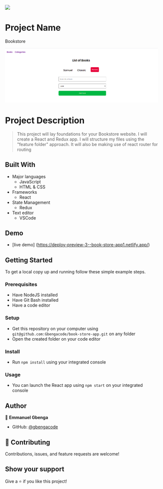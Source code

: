 ![](https://img.shields.io/badge/Microverse-blueviolet)

# Project Name
Bookstore

![screenshot](./pic.png)

# Project Description

> This project will lay foundations for your Bookstore website. I will create a React and Redux app. I will structure my files using the "feature folder" approach. It will also be making use of react router for routing
## Built With

- Major languages
    - JavaScript
    - HTML & CSS
- Frameworks
    - React
- State Management
    - Redux
- Text editor
    - VSCode



## Demo
- [live demo] (https://deploy-preview-3--book-store-app1.netlify.app/)
## Getting Started


To get a local copy up and running follow these simple example steps.

### Prerequisites

- Have NodeJS installed
- Have Git Bash installed
- Have a code editor

### Setup

- Get this repository on your computer using ```git@github.com:Gbengacode/book-store-app.git``` on any folder
- Open the created folder on your code editor

### Install

- Run ```npm install``` using your integrated console

### Usage

- You can launch the React app using ```npm start``` on your integrated console

## Author

👤 **Emmanuel Gbenga**

- GitHub: [@gbengacode](https://github.com/gbengacode)

## 🤝 Contributing
Contributions, issues, and feature requests are welcome!

## Show your support

Give a ⭐️ if you like this project!

